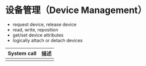 # 设备管理（Device Management）

* request device, release device
* read, write, reposition
* get/set device attributes
* logically attach or detach devices

| System call | 描述 |
| ----------- | ---- |
|             |      |